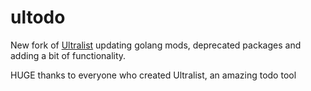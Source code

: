 # ultodo
New fork of [Ultralist](https://github.com/gammons/ultralist) updating golang mods, deprecated packages and adding a bit of functionality.

HUGE thanks to everyone who created Ultralist, an amazing todo tool
